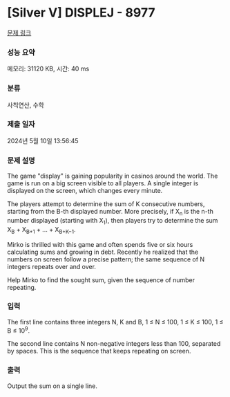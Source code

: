 # [Silver V] DISPLEJ - 8977 

[문제 링크](https://www.acmicpc.net/problem/8977) 

### 성능 요약

메모리: 31120 KB, 시간: 40 ms

### 분류

사칙연산, 수학

### 제출 일자

2024년 5월 10일 13:56:45

### 문제 설명

<p>The game "display" is gaining popularity in casinos around the world. The game is run on a big screen visible to all players. A single integer is displayed on the screen, which changes every minute. </p>

<p>The players attempt to determine the sum of K consecutive numbers, starting from the B-th displayed number. More precisely, if X<sub>n</sub> is the n-th number displayed (starting with X<sub>1</sub>), then players try to determine the sum X<sub>B</sub> + X<sub>B+1</sub> + ... + X<sub>B+K−1</sub>. </p>

<p>Mirko is thrilled with this game and often spends five or six hours calculating sums and growing in debt. Recently he realized that the numbers on screen follow a precise pattern; the same sequence of N integers repeats over and over. </p>

<p>Help Mirko to find the sought sum, given the sequence of number repeating. </p>

### 입력 

 <p>The first line contains three integers N, K and B, 1 ≤ N ≤ 100, 1 ≤ K ≤ 100, 1 ≤ B ≤ 10<sup>9</sup>. </p>

<p>The second line contains N non-negative integers less than 100, separated by spaces. This is the sequence that keeps repeating on screen. </p>

### 출력 

 <p>Output the sum on a single line. </p>


